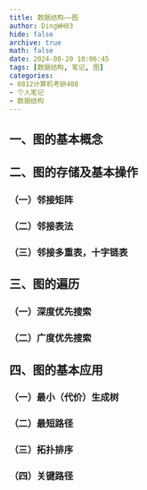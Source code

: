 ```yaml
---
title: 数据结构——图
author: DingWH03
hide: false
archive: true
math: false
date: 2024-08-20 10:06:45
tags: [数据结构, 笔记, 图]
categories: 
- 0812计算机考研408
- 个人笔记
- 数据结构
---
```


## 一、图的基本概念

## 二、图的存储及基本操作

### （一）邻接矩阵

### （二）邻接表法

### （三）邻接多重表，十字链表

## 三、图的遍历

### （一）深度优先搜索

### （二）广度优先搜索

## 四、图的基本应用

### （一）最小（代价）生成树

### （二）最短路径

### （三）拓扑排序

### （四）关键路径

